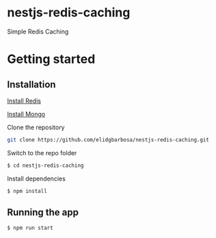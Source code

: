 # nestjs-redis-caching

Simple Redis Caching 

# Getting started

## Installation

[Install Redis](https://redis.io/topics/quickstart) 

[Install Mongo](https://docs.mongodb.com/guides/server/install/)

Clone the repository

```bash
git clone https://github.com/elidgbarbosa/nestjs-redis-caching.git
```

Switch to the repo folder

```bash
$ cd nestjs-redis-caching
```
    
Install dependencies
    
```bash
$ npm install
```

## Running the app

```bash
$ npm run start
```

